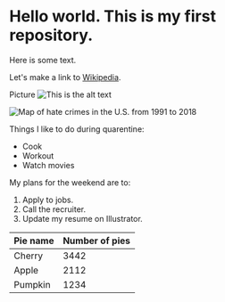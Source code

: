 # Hello world. This is my first repository.

Here is some text.

Let's make a link to [Wikipedia](http://wikipedia.org/).

Picture ![This is the alt text](http://placekitten.com/300/400)

![Map of hate crimes in the U.S. from 1991 to 2018](https://docs.google.com/spreadsheets/d/e/2PACX-1vQySOSQ7tYt5vCKqtNbFsuvFZcd_sl7mM3S-ckTvtj9-ZXzIluecxHElieEkcm0xuA8pNrOIykX6bPY/pubchart?oid=1662805960&format=image)

Things I like to do during quarentine:

* Cook
* Workout
* Watch movies

My plans for the weekend are to:

1. Apply to jobs.
2. Call the recruiter.
3. Update my resume on Illustrator.

| Pie name | Number of pies|
|----------|---------------|
| Cherry   | 3442          |
| Apple    | 2112          |
| Pumpkin  | 1234          |
